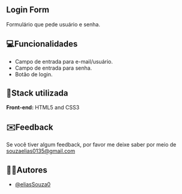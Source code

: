 
## Login Form

Formulário que pede usuário e senha.



## 💻Funcionalidades

- Campo de entrada para e-mail/usuário.
- Campo de entrada para senha.
- Botão de login.


## 🔧Stack utilizada

**Front-end:** HTML5 and CSS3




## ✉️Feedback

Se você tiver algum feedback, por favor me deixe saber por meio de souzaelias0135@gmail.com


## 🧑‍🎨Autores

- [@eliasSouza0](https://github.com/eliasSouza0)

